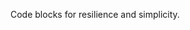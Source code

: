 Code blocks for resilience and simplicity. 

<!---
resiliencetheatre/resiliencetheatre is a ✨ special ✨ repository because its `README.md` (this file) appears on your GitHub profile.
You can click the Preview link to take a look at your changes.
--->
